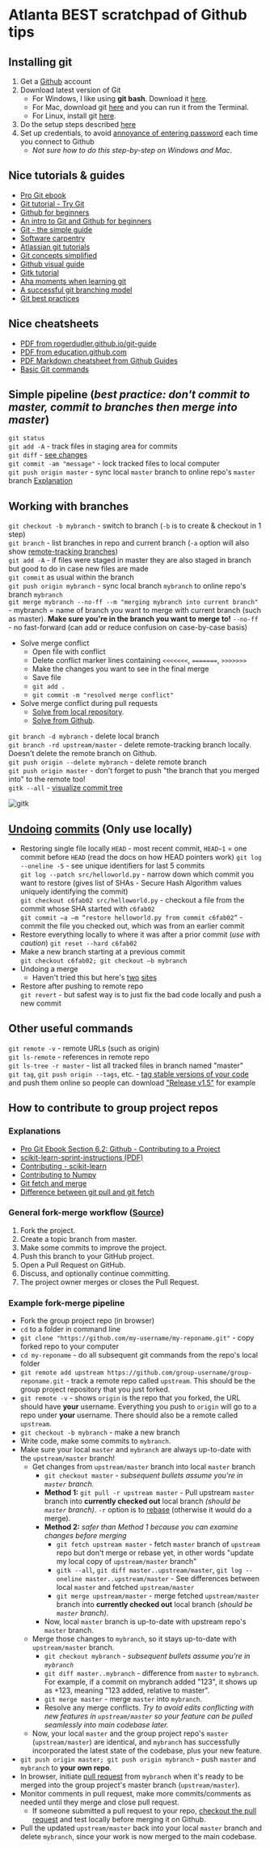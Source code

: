 # Atlanta BEST scratchpad of Github tips

## Installing git
1. Get a [Github](https://git-scm.com/download/) account
2. Download latest version of Git
	* For Windows, I like using **git bash**. Download it [here](https://git-for-windows.github.io/).
	* For Mac, download git [here](https://git-scm.com/download/) and you can run it from the Terminal.
	* For Linux, install git [here](https://git-scm.com/download/linux).
3. Do the setup steps described [here](https://swcarpentry.github.io/git-novice/02-setup/)
4. Set up credentials, to avoid [annoyance of entering password](https://help.github.com/articles/why-is-git-always-asking-for-my-password/) each time you connect to Github
	* *Not sure how to do this step-by-step on Windows and Mac*.

## Nice tutorials & guides
* [Pro Git ebook](https://git-scm.com/book/en/v2)
* [Git tutorial - Try Git](https://try.github.io/levels/1/challenges/1)
* [Github for beginners](https://readwrite.com/2013/09/30/understanding-github-a-journey-for-beginners-part-1/)
* [An intro to Git and Github for beginners](http://product.hubspot.com/blog/git-and-github-tutorial-for-beginners)
* [Git - the simple guide](http://rogerdudler.github.io/git-guide/)
* [Software carpentry](https://swcarpentry.github.io/git-novice/)
* [Atlassian git tutorials](https://www.atlassian.com/git/tutorials/)
* [Git concepts simplified](http://gitolite.com/gcs.html#(1))
* [Github visual guide](http://marklodato.github.io/visual-git-guide/index-en.html)
* [Gitk tutorial](https://lostechies.com/joshuaflanagan/2010/09/03/use-gitk-to-understand-git/)
* [Aha moments when learning git](https://betterexplained.com/articles/aha-moments-when-learning-git/)
* [A successful git branching model](http://nvie.com/posts/a-successful-git-branching-model/)
* [Git best practices](https://gist.github.com/pandeiro/1552496)

## Nice cheatsheets
* [PDF from rogerdudler.github.io/git-guide](git_cheat_sheet.pdf)
* [PDF from education.github.com](git-cheat-sheet-education.pdf)
* [PDF Markdown cheatsheet from Github Guides](markdown-cheatsheet.pdf)
* [Basic Git commands](https://confluence.atlassian.com/bitbucketserver0414/basic-git-commands-895367449.html)

## Simple pipeline (*best practice: don't commit to master, commit to branches then merge into master*)
```git status```  
```git add -A``` - track files in staging area for commits  
```git diff``` - [see changes](https://stackoverflow.com/questions/2529441/how-to-read-the-output-from-git-diff)  
```git commit -am "message"``` - lock tracked files to local computer  
```git push origin master``` - sync local ```master``` branch to online repo's ```master``` branch [Explanation](https://git-scm.com/docs/git-push#git-push-codegitpushoriginmastercode) 

## Working with branches
```git checkout -b mybranch``` - switch to branch (```-b``` is to create & checkout in 1 step)  
```git branch``` - list branches in repo and current branch (```-a``` option will also show [remote-tracking branches](https://git-scm.com/book/en/v2/Git-Branching-Remote-Branches))  
```git add -A``` - if files were staged in master they are also staged in branch but good to do in case new files are made  
```git commit``` as usual within the branch  
```git push origin mybranch``` - sync local branch ```mybranch``` to online repo's branch ```mybranch```  
```git merge mybranch --no-ff --m "merging mybranch into current branch"``` - mybranch = name of branch you want to merge with current branch (such as master).
**Make sure you're in the branch you want to merge to!** ```--no-ff``` - no fast-forward (can add or reduce confusion on case-by-case basis)  
* Solve merge conflict
	* Open file with conflict
	* Delete conflict marker lines containing ```<<<<<<<```, ```=======```, ```>>>>>>>```
	* Make the changes you want to see in the final merge
	* Save file
	* ```git add .```
	* ```git commit -m "resolved merge conflict"``` 
* Solve merge conflict during pull requests
	* [Solve from local repository](https://github.com/AgileVentures/MetPlus_PETS/wiki/Resolving-Pull-Request-merge-conflicts).
	* [Solve from Github](https://help.github.com/articles/resolving-a-merge-conflict-on-github/).

```git branch -d mybranch``` - delete local branch  
```git branch -rd upstream/master``` - delete remote-tracking branch locally. Doesn't delete the remote branch on Github.  
```git push origin --delete mybranch``` - delete remote branch  
```git push origin master``` - don't forget to push "the branch that you merged into" to the remote too!  
```gitk --all``` - [visualize commit tree](https://lostechies.com/joshuaflanagan/2010/09/03/use-gitk-to-understand-git/)  

![gitk](img/gitk-example.png)


## [Undoing](https://github.com/blog/2019-how-to-undo-almost-anything-with-git) [commits](https://www.atlassian.com/git/tutorials/resetting-checking-out-and-reverting) (Only use locally)

* Restoring single file locally
```HEAD``` - most recent commit, ```HEAD~1``` = one commit before ```HEAD```  (read the docs on how HEAD pointers work)
```git log --oneline -5``` - see unique identifiers for last 5 commits  
```git log --patch src/helloworld.py``` - narrow down which commit you want to restore (gives list of SHAs - Secure Hash Algorithm values uniquely identifying the commit)  
```git checkout c6fab02 src/helloworld.py``` - checkout a file from the commit whose SHA started with ```c6fab02```  
```git commit –a –m “restore helloworld.py from commit c6fab02”```  - commit the file you checked out, which was from an earlier commit
* Restore everything locally to where it was after a prior commit (*use with caution*)
```git reset --hard c6fab02```  
* Make a new branch starting at a previous commit  
```git checkout c6fab02; git checkout –b mybranch```
* Undoing a merge
	* Haven't tried this but here's [two](http://www.deferredprocrastination.co.uk/blog/2012/git-un-merge/) [sites](https://mijingo.com/blog/reverting-a-git-merge)
* Restore after pushing to remote repo  
```git revert``` - but safest way is to just fix the bad code locally and push a new commit  

## Other useful commands 
```git remote -v``` - remote URLs (such as origin)  
```git ls-remote``` - references in remote repo  
```git ls-tree -r master``` - list all tracked files in branch named "master"  
```git tag```, ```git push origin --tags```, etc. - [tag stable versions of your code](https://git-scm.com/book/en/v2/Git-Basics-Tagging) and push them online so people can download ["Release v1.5"](https://help.github.com/articles/working-with-tags/) for example  

## How to contribute to group project repos
### Explanations
* [Pro Git Ebook Section 6.2: Github - Contributing to a Project](https://git-scm.com/book/en/v2/GitHub-Contributing-to-a-Project)
* [scikit-learn-sprint-instructions (PDF)](https://github.com/amueller/talks_odt/raw/master/2017/scikit-learn-sprint-instructions.pdf)
* [Contributing - scikit-learn](http://scikit-learn.org/stable/developers/contributing.html)
* [Contributing to Numpy](https://docs.scipy.org/doc/numpy/dev/)
* [Git fetch and merge](https://longair.net/blog/2009/04/16/git-fetch-and-merge/)
* [Difference between git pull and git fetch](https://stackoverflow.com/questions/292357/what-is-the-difference-between-git-pull-and-git-fetch)

### General fork-merge workflow ([Source](https://git-scm.com/book/en/v2/GitHub-Contributing-to-a-Project))
1. Fork the project.  
2. Create a topic branch from master.  
3. Make some commits to improve the project.  
4. Push this branch to your GitHub project.  
5. Open a Pull Request on GitHub.  
6. Discuss, and optionally continue committing.  
7. The project owner merges or closes the Pull Request.  

### Example fork-merge pipeline
* Fork the group project repo (in browser)
* ```cd``` to a folder in command line
* ```git clone "https://github.com/my-username/my-reponame.git"``` - copy forked repo to your computer
* ```cd my-reponame``` - do all subsequent git commands from the repo's local folder
* ```git remote add upstream https://github.com/group-username/group-reponame.git``` - track a remote repo called ```upstream```. This should be the group project repository that you just forked.
* ```git remote -v``` - shows ```origin``` is the repo that you forked, the URL should have **your** username. Everything you push to ```origin``` will go to a repo under **your** username. There should also be a remote called ```upstream```.
* ```git checkout -b mybranch``` - make a new branch
* Write code, make some commits to ```mybranch```.
* Make sure your local ```master``` and ```mybranch``` are always up-to-date with the ```upstream/master``` branch!
	* Get changes from ```upstream/master``` branch into local ```master``` branch
		* ```git checkout master``` - *subsequent bullets assume you're in ```master``` branch.*
		* **Method 1:** ```git pull -r upstream master``` - Pull upstream ```master``` branch into **currently checked out** local branch *(should be ```master``` branch)*. ```-r``` option is to [rebase](https://www.atlassian.com/git/tutorials/merging-vs-rebasing) (otherwise it would do a merge).
		* **Method 2:** *safer than Method 1 because you can examine changes before merging*
			* ```git fetch upstream master``` - fetch ```master``` branch of ```upstream``` repo but don't merge or rebase yet, in other words "update my local copy of ```upstream/master``` branch"
			* ```gitk --all```, ```git diff master..upstream/master```, ```git log --oneline master..upstream/master``` - See differences between local ```master``` and fetched ```upstream/master```
			* ```git merge upstream/master``` - merge fetched ```upstream/master``` branch into **currently checked out** local branch (*should be ```master``` branch)*.
		* Now, local ```master``` branch is up-to-date with upstream repo's ```master``` branch.
	* Merge those changes to ```mybranch```, so it stays up-to-date with ```upstream/master``` branch.
		* ```git checkout mybranch``` - *subsequent bullets assume you're in ```mybranch```*
		* ```git diff master..mybranch``` - difference from ```master``` to ```mybranch```. For example, if a commit on mybranch added "123", it shows up as +123, meaning "123 added, relative to master".
		* ```git merge master``` - merge ```master``` into ```mybranch```.
		* Resolve any merge conflicts. *Try to avoid edits conflicting with new features in ```upstream/master``` so your feature can be pulled seamlessly into main codebase later.*
	* Now, your local ```master``` and the group project repo's ```master``` (```upstream/master```) are identical, and ```mybranch``` has successfully incorporated the latest state of the codebase, plus your new feature.
* ```git push origin master; git push origin mybranch``` - push ```master``` and ```mybranch``` to **your own repo**.
* In browser, initiate [pull request](https://git-scm.com/book/en/v2/GitHub-Contributing-to-a-Project) from ```mybranch``` when it's ready to be merged into the group project's master branch (```upstream/master```).
* Monitor comments in pull request, make more commits/comments as needed until they merge and close pull request.
	* If someone submitted a pull request to your repo, [checkout the pull request](https://help.github.com/articles/checking-out-pull-requests-locally/) and test locally before merging it on Github.
* Pull the updated ```upstream/master``` back into your local ```master``` branch and delete ```mybranch```, since your work is now merged to the main codebase.

